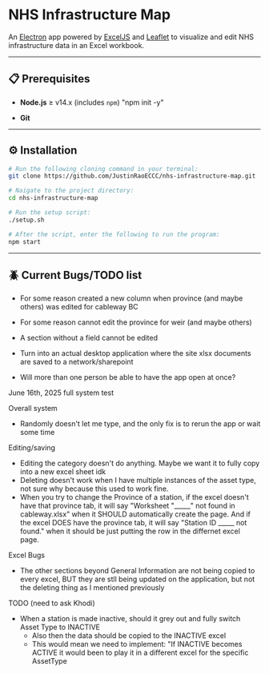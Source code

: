 # NHS Infrastructure Map

An [Electron](https://www.electronjs.org/) app powered by [ExcelJS](https://github.com/exceljs/exceljs) and [Leaflet](https://leafletjs.com/) to visualize and edit NHS infrastructure data in an Excel workbook.

---

## 📋 Prerequisites

- **Node.js** ≥ v14.x (includes `npm`)
    "npm init -y"

- **Git**

---

## ⚙️ Installation

```bash
# Run the following cloning command in your terminal:
git clone https://github.com/JustinRaoECCC/nhs-infrastructure-map.git

# Naigate to the project directory:
cd nhs-infrastructure-map

# Run the setup script:
./setup.sh

# After the script, enter the following to run the program:
npm start
```

---

## 🪲 Current Bugs/TODO list

- For some reason created a new column when province (and maybe others) was edited for cableway BC
- For some reason cannot edit the province for weir (and maybe others)
- A section without a field cannot be edited

- Turn into an actual desktop application where the site xlsx documents are saved to a network/sharepoint
- Will more than one person be able to have the app open at once?


June 16th, 2025 full system test



Overall system
- Randomly doesn't let me type, and the only fix is to rerun the app or wait some time

Editing/saving
- Editing the category doesn't do anything. Maybe we want it to fully copy into a new excel sheet idk
- Deleting doesn't work when I have multiple instances of the asset type, not sure why because this used to work fine.
- When you try to change the Province of a station, if the excel doesn't have that province tab, it will say "Worksheet "_____" not found in cableway.xlsx" when it SHOULD automatically create the page. And if the excel DOES have the province tab, it will say "Station ID _____ not found." when it should be just putting the row in the differnet excel page.

Excel Bugs
- The other sections beyond General Information are not being copied to every excel, BUT they are stll being updated on the application, but not the deleting thing as I mentioned previously


TODO (need to ask Khodi)
- When a station is made inactive, should it grey out and fully switch Asset Type to INACTIVE
    - Also then the data should be copied to the INACTIVE excel
    - This would mean we need to implement: "If INACTIVE becomes ACTIVE it would been to play it in a different excel for the specific AssetType